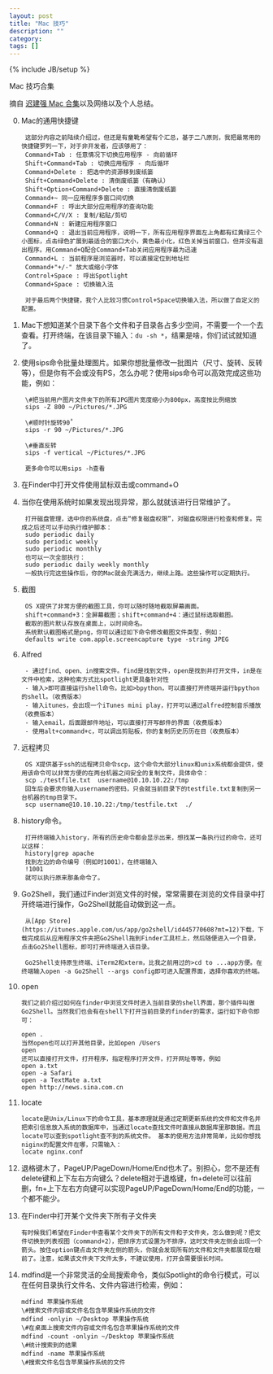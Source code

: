 ```yaml
---
layout: post
title: "Mac 技巧"
description: ""
category: 
tags: []
---
```

{% include JB/setup %}

Mac 技巧合集

摘自 [迟建强 Mac 合集](http://www.ituring.com.cn/minibook/516)以及网络以及个人总结。

0. Mac的通用快捷键

        这部分内容之前陆续介绍过，但还是有童靴希望有个汇总，基于二八原则，我把最常用的快捷键罗列一下，对于非开发者，应该够用了：
        Command+Tab : 任意情况下切换应用程序 - 向前循环
        Shift+Command+Tab : 切换应用程序 - 向后循环
        Command+Delete : 把选中的资源移到废纸篓
        Shift+Command+Delete : 清倒废纸篓（有确认）
        Shift+Option+Command+Delete : 直接清倒废纸篓
        Command+~ 同一应用程序多窗口间切换
        Command+F : 呼出大部分应用程序的查询功能
        Command+C/V/X : 复制/粘贴/剪切
        Command+N : 新建应用程序窗口
        Command+Q : 退出当前应用程序，说明一下，所有应用程序界面左上角都有红黄绿三个小图标，点击绿色扩展到最适合的窗口大小，黄色最小化，红色关掉当前窗口，但并没有退出程序。用Command+Q配合Command+Tab关闭应用程序最为迅速
        Command+L : 当前程序是浏览器时，可以直接定位到地址栏
        Command+"+/-" 放大或缩小字体
        Control+Space : 呼出Spotlight
        Command+Space : 切换输入法
        
        对于最后两个快捷键，我个人比较习惯Control+Space切换输入法，所以做了自定义的配置。

1. Mac下想知道某个目录下各个文件和子目录各占多少空间，不需要一个一个去查看。打开终端，在该目录下输入：`du -sh *`，结果是啥，你们试试就知道了。 
2. 使用sips命令批量处理图片。如果你想批量修改一批图片（尺寸、旋转、反转等），但是你有不会或没有PS，怎么办呢？使用sips命令可以高效完成这些功能，例如：

        \#把当前用户图片文件夹下的所有JPG图片宽度缩小为800px，高度按比例缩放
        sips -Z 800 ~/Pictures/*.JPG

        \#顺时针旋转90˚
        sips -r 90 ~/Pictures/*.JPG

        \#垂直反转
        sips -f vertical ~/Pictures/*.JPG

        更多命令可以用sips -h查看

3. 在Finder中打开文件使用鼠标双击或command+O
4. 当你在使用系统时如果发现出现异常，那么就就该进行日常维护了。

        打开磁盘管理，选中你的系统盘，点击“修复磁盘权限”，对磁盘权限进行检查和修复。完成之后还可以手动执行维护脚本：
        sudo periodic daily
        sudo periodic weekly
        sudo periodic monthly
        也可以一次全部执行：
        sudo periodic daily weekly monthly
        一般执行完这些操作后，你的Mac就会充满活力，继续上路。这些操作可以定期执行。

5. 截图

        OS X提供了非常方便的截图工具，你可以随时随地截取屏幕画面。
        shift+command+3：全屏幕截图；shift+command+4：通过鼠标选取截图。
        截取的图片默认存放在桌面上，以时间命名。
        系统默认截图格式是png，你可以通过如下命令修改截图文件类型，例如：
        defaults write com.apple.screencapture type -string JPEG

6. Alfred

        - 通过find、open、in搜索文件。find是找到文件，open是找到并打开文件，in是在文件中检索，这种检索方式比spotlight更具备针对性
        - 输入>即可直接运行shell命令。比如>bpython，可以直接打开终端并运行bpython的shell。（收费版本）
        - 输入itunes，会出现一个iTunes mini play，打开可以通过alfred控制音乐播放（收费版本）
        - 输入email，后面跟邮件地址，可以直接打开写邮件的界面（收费版本）
        - 使用alt+command+c，可以调出剪贴板，你的复制历史历历在目（收费版本）

7. 远程拷贝

        OS X提供基于ssh的远程拷贝命令scp，这个命令大部分linux和unix系统都会提供，使用该命令可以非常方便的在两台机器之间安全的复制文件，具体命令：
        scp ./testfile.txt  username@10.10.10.22:/tmp
        回车后会要求你输入username的密码，只会就当前目录下的testfile.txt复制到另一台机器的tmp目录下。
        scp username@10.10.10.22:/tmp/testfile.txt  ./

8. history命令。

        打开终端输入history，所有的历史命令都会显示出来，想找某一条执行过的命令，还可以这样：
        history|grep apache
        找到左边的命令编号（例如时1001），在终端输入
        !1001
        就可以执行原来那条命令了。

9. Go2Shell，我们通过Finder浏览文件的时候，常常需要在浏览的文件目录中打开终端进行操作，Go2Shell就能自动做到这一点。

        从[App Store](https://itunes.apple.com/us/app/go2shell/id445770608?mt=12)下载，下载完成后从应用程序文件夹把Go2Shell拖到Finder工具栏上，然后随便进入一个目录，点击Go2Shell图标，即可打开终端进入该目录。

        Go2Shell支持原生终端、iTerm2和xterm，比我之前用过的>cd to ...app方便。在终端输入open -a Go2Shell --args config即可进入配置界面，选择你喜欢的终端。

10. open

        我们之前介绍过如何在finder中浏览文件时进入当前目录的shell界面，那个插件叫做Go2Shell。当然我们也会有在shell下打开当前目录的finder的需求，运行如下命令即可：

        open .
        当然open也可以打开其他目录，比如open /Users
        open
        还可以直接打开文件，打开程序，指定程序打开文件，打开网址等等，例如
        open a.txt
        open -a Safari
        open -a TextMate a.txt
        open http://news.sina.com.cn

11. locate

        locate是Unix/Linux下的命令工具，基本原理就是通过定期更新系统的文件和文件名并把索引信息放入系统的数据库中，当通过locate查找文件时直接从数据库里那数据。而且locate可以查到spotlight查不到的系统文件。 基本的使用方法非常简单，比如你想找niginx的配置文件在哪，只需输入：
        locate nginx.conf

12. 退格键木了，PageUP/PageDown/Home/End也木了。别担心，您不是还有delete键和上下左右方向键么？delete相对于退格键，fn+delete可以往前删，fn+上下左右方向键可以实现PageUP/PageDown/Home/End的功能，一个都不能少。

13. 在Finder中打开某个文件夹下所有子文件夹

        有时候我们希望在Finder中查看某个文件夹下的所有文件和子文件夹，怎么做到呢？把文件切换到列表视图（command+2），把排序方式设置为不排序，这时文件夹左侧会出现一个箭头。按住option键点击文件夹左侧的箭头，你就会发现所有的文件和文件夹都展现在眼前了。注意，如果该文件夹下文件太多，不建议使用，打开会需要很长时间。

14. mdfind是一个非常灵活的全局搜索命令，类似Spotlight的命令行模式，可以在任何目录执行文件名、文件内容进行检索，例如：

        mdfind 苹果操作系统    
        \#搜索文件内容或文件名包含苹果操作系统的文件
        mdfind -onlyin ~/Desktop 苹果操作系统
        \#在桌面上搜索文件内容或文件名包含苹果操作系统的文件
        mdfind -count -onlyin ~/Desktop 苹果操作系统
        \#统计搜索到的结果
        mdfind -name 苹果操作系统
        \#搜索文件名包含苹果操作系统的文件


